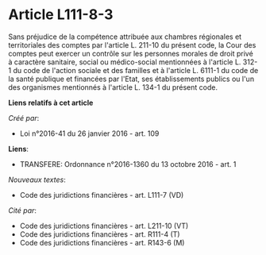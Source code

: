 # Article L111-8-3

Sans préjudice de la compétence attribuée aux chambres régionales et territoriales des comptes par l'article L. 211-10 du
présent code, la Cour des comptes peut exercer un contrôle sur les personnes morales de droit privé à caractère sanitaire,
social ou médico-social mentionnées à l'article L. 312-1 du code de l'action sociale et des familles et à l'article L. 6111-1
du code de la santé publique et financées par l'Etat, ses établissements publics ou l'un des organismes mentionnés à
l'article L. 134-1 du présent code.

**Liens relatifs à cet article**

_Créé par_:

  - Loi n°2016-41 du 26 janvier 2016 - art. 109

**Liens**:

  - TRANSFERE: Ordonnance n°2016-1360 du 13 octobre 2016 - art. 1

_Nouveaux textes_:

  - Code des juridictions financières - art. L111-7 (VD)

_Cité par_:

  - Code des juridictions financières - art. L211-10 (VT)
  - Code des juridictions financières - art. R111-4 (T)
  - Code des juridictions financières - art. R143-6 (M)

